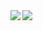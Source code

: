 <a href="https://github.com/anuraghazra/github-readme-stats">
  <img align="left" src="https://github-readme-stats.vercel.app/api?username=pemag10&count_private=true&show_icons=true" />
</a>
<a href="https://github.com/anuraghazra/github-readme-stats">
  <img align="left" src="https://github-readme-stats.vercel.app/api/top-langs/?username=pemag10&repo=convoychat" />
</a>
